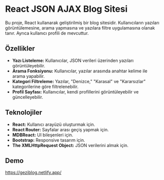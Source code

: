 # React JSON AJAX Blog Sitesi

Bu proje, React kullanarak geliştirilmiş bir blog sitesidir. Kullanıcıların yazıları görüntülemesine, arama yapmasına ve yazılara filtre uygulamasına olanak tanır. Ayrıca kullanıcı profili de mevcuttur.

## Özellikler

- **Yazı Listeleme:** Kullanıcılar, JSON verileri üzerinden yazıları görüntüleyebilir.
- **Arama Fonksiyonu:** Kullanıcılar, yazılar arasında anahtar kelime ile arama yapabilir.
- **Kategori Filtreleme:** Yazılar, "Denizce," "Karasal" ve "Kararsızlar" kategorilerine göre filtrelenebilir.
- **Profil Sayfası:** Kullanıcılar, kendi profillerini görüntüleyebilir ve güncelleyebilir.

## Teknolojiler

- **React:** Kullanıcı arayüzü oluşturmak için.
- **React Router:** Sayfalar arası geçiş yapmak için.
- **MDBReact:** UI bileşenleri için.
- **Bootstrap:** Responsive tasarım için.
- **The XMLHttpRequest Object:** JSON verilerini almak için.

## Demo
https://geziblog.netlify.app/ 

